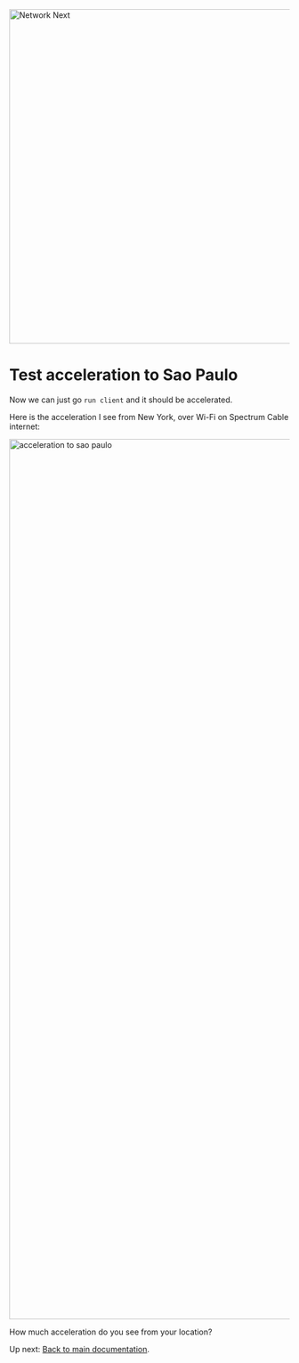 <img src="https://static.wixstatic.com/media/799fd4_0512b6edaeea4017a35613b4c0e9fc0b~mv2.jpg/v1/fill/w_1200,h_140,al_c,q_80,usm_0.66_1.00_0.01/networknext_logo_colour_black_RGB_tightc.jpg" alt="Network Next" width="600"/>

<br>

# Test acceleration to Sao Paulo

Now we can just go `run client` and it should be accelerated.

Here is the acceleration I see from New York, over Wi-Fi on Spectrum Cable internet:

<img width="1579" alt="acceleration to sao paulo" src="https://github.com/user-attachments/assets/52427ad6-53f0-48e5-bec7-8d47cae078bb" />

How much acceleration do you see from your location?

Up next: [Back to main documentation](../README.md).
